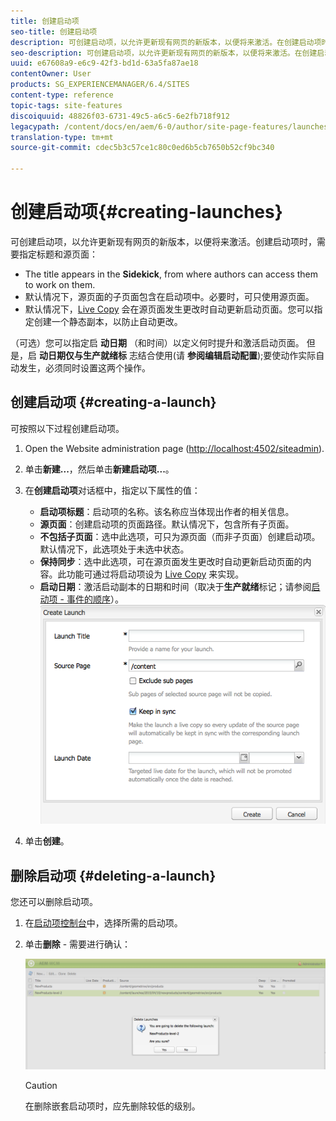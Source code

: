 ```yaml
---
title: 创建启动项
seo-title: 创建启动项
description: 可创建启动项，以允许更新现有网页的新版本，以便将来激活。在创建启动项时，需要指定标题和源页面。
seo-description: 可创建启动项，以允许更新现有网页的新版本，以便将来激活。在创建启动项时，需要指定标题和源页面。
uuid: e67608a9-e6c9-42f3-bd1d-63a5fa87ae18
contentOwner: User
products: SG_EXPERIENCEMANAGER/6.4/SITES
content-type: reference
topic-tags: site-features
discoiquuid: 48826f03-6731-49c5-a6c5-6e2fb718f912
legacypath: /content/docs/en/aem/6-0/author/site-page-features/launches
translation-type: tm+mt
source-git-commit: cdec5b3c57ce1c80c0ed6b5cb7650b52cf9bc340

---
```



# 创建启动项{#creating-launches}

可创建启动项，以允许更新现有网页的新版本，以便将来激活。创建启动项时，需要指定标题和源页面：

* The title appears in the **Sidekick**, from where authors can access them to work on them.
* 默认情况下，源页面的子页面包含在启动项中。必要时，可只使用源页面。
* 默认情况下，[Live Copy](/help/sites-administering/msm.md) 会在源页面发生更改时自动更新启动页面。您可以指定创建一个静态副本，以防止自动更改。

（可选）您可以指定启 **动日期** （和时间）以定义何时提升和激活启动页面。 但是，启 **动日期仅与生产就绪标** 志结合使用(请 **参阅编辑启动配置**[](/help/sites-classic-ui-authoring/classic-launches-editing.md#editing-a-launch-configuration));要使动作实际自动发生，必须同时设置这两个操作。

## 创建启动项 {#creating-a-launch}

可按照以下过程创建启动项。

1. Open the Website administration page ([http://localhost:4502/siteadmin](http://localhost:4502/siteadmin)).
1. 单击&#x200B;**新建...**，然后单击&#x200B;**新建启动项...**。
1. 在&#x200B;**创建启动项**&#x200B;对话框中，指定以下属性的值：

   * **启动项标题**：启动项的名称。该名称应当体现出作者的相关信息。
   * **源页面**：创建启动项的页面路径。默认情况下，包含所有子页面。
   * **不包括子页面**：选中此选项，可只为源页面（而非子页面）创建启动项。默认情况下，此选项处于未选中状态。
   * **保持同步**：选中此选项，可在源页面发生更改时自动更新启动页面的内容。此功能可通过将启动项设为 [Live Copy](/help/sites-administering/msm.md) 来实现。
   * **启动日期**：激活启动副本的日期和时间（取决于&#x200B;**生产就绪**&#x200B;标记；请参阅[启动项 - 事件的顺序](/help/sites-authoring/launches.md#launches-the-order-of-events)）。
   ![chlimage_1-99](assets/chlimage_1-99.png)

1. 单击&#x200B;**创建**。

## 删除启动项 {#deleting-a-launch}

您还可以删除启动项。

1. 在[启动项控制台](/help/sites-classic-ui-authoring/classic-launches.md)中，选择所需的启动项。
1. 单击&#x200B;**删除** - 需要进行确认：

   ![chlimage_1-100](assets/chlimage_1-100.png)

   >[!CAUTION]
   >
   >在删除嵌套启动项时，应先删除较低的级别。

